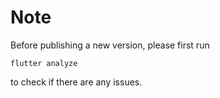 # Note

Before publishing a new version, please first run
```
flutter analyze
```
to check if there are any issues.
